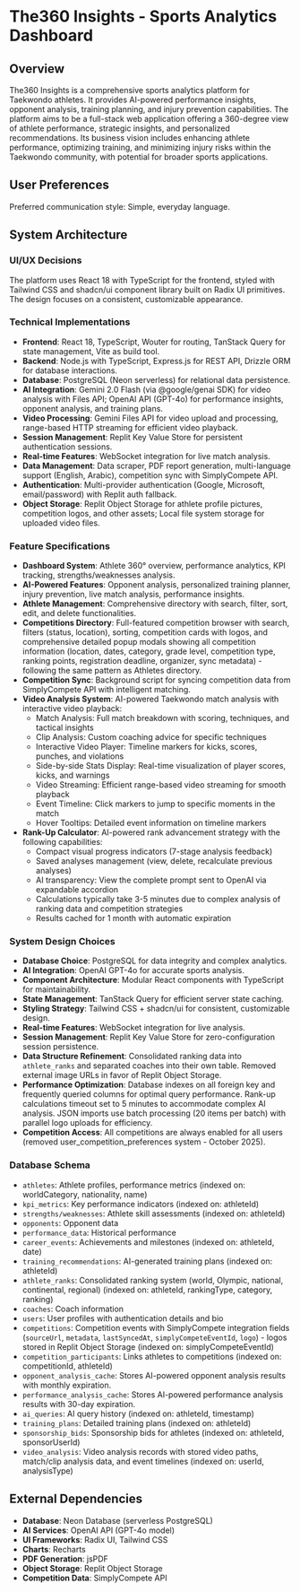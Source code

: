 # The360 Insights - Sports Analytics Dashboard

## Overview
The360 Insights is a comprehensive sports analytics platform for Taekwondo athletes. It provides AI-powered performance insights, opponent analysis, training planning, and injury prevention capabilities. The platform aims to be a full-stack web application offering a 360-degree view of athlete performance, strategic insights, and personalized recommendations. Its business vision includes enhancing athlete performance, optimizing training, and minimizing injury risks within the Taekwondo community, with potential for broader sports applications.

## User Preferences
Preferred communication style: Simple, everyday language.

## System Architecture

### UI/UX Decisions
The platform uses React 18 with TypeScript for the frontend, styled with Tailwind CSS and shadcn/ui component library built on Radix UI primitives. The design focuses on a consistent, customizable appearance.

### Technical Implementations
-   **Frontend**: React 18, TypeScript, Wouter for routing, TanStack Query for state management, Vite as build tool.
-   **Backend**: Node.js with TypeScript, Express.js for REST API, Drizzle ORM for database interactions.
-   **Database**: PostgreSQL (Neon serverless) for relational data persistence.
-   **AI Integration**: Gemini 2.0 Flash (via @google/genai SDK) for video analysis with Files API; OpenAI API (GPT-4o) for performance insights, opponent analysis, and training plans.
-   **Video Processing**: Gemini Files API for video upload and processing, range-based HTTP streaming for efficient video playback.
-   **Session Management**: Replit Key Value Store for persistent authentication sessions.
-   **Real-time Features**: WebSocket integration for live match analysis.
-   **Data Management**: Data scraper, PDF report generation, multi-language support (English, Arabic), competition sync with SimplyCompete API.
-   **Authentication**: Multi-provider authentication (Google, Microsoft, email/password) with Replit auth fallback.
-   **Object Storage**: Replit Object Storage for athlete profile pictures, competition logos, and other assets; Local file system storage for uploaded video files.

### Feature Specifications
-   **Dashboard System**: Athlete 360° overview, performance analytics, KPI tracking, strengths/weaknesses analysis.
-   **AI-Powered Features**: Opponent analysis, personalized training planner, injury prevention, live match analysis, performance insights.
-   **Athlete Management**: Comprehensive directory with search, filter, sort, edit, and delete functionalities.
-   **Competitions Directory**: Full-featured competition browser with search, filters (status, location), sorting, competition cards with logos, and comprehensive detailed popup modals showing all competition information (location, dates, category, grade level, competition type, ranking points, registration deadline, organizer, sync metadata) - following the same pattern as Athletes directory.
-   **Competition Sync**: Background script for syncing competition data from SimplyCompete API with intelligent matching.
-   **Video Analysis System**: AI-powered Taekwondo match analysis with interactive video playback:
    - Match Analysis: Full match breakdown with scoring, techniques, and tactical insights
    - Clip Analysis: Custom coaching advice for specific techniques
    - Interactive Video Player: Timeline markers for kicks, scores, punches, and violations
    - Side-by-side Stats Display: Real-time visualization of player scores, kicks, and warnings
    - Video Streaming: Efficient range-based video streaming for smooth playback
    - Event Timeline: Click markers to jump to specific moments in the match
    - Hover Tooltips: Detailed event information on timeline markers
-   **Rank-Up Calculator**: AI-powered rank advancement strategy with the following capabilities:
    - Compact visual progress indicators (7-stage analysis feedback)
    - Saved analyses management (view, delete, recalculate previous analyses)
    - AI transparency: View the complete prompt sent to OpenAI via expandable accordion
    - Calculations typically take 3-5 minutes due to complex analysis of ranking data and competition strategies
    - Results cached for 1 month with automatic expiration

### System Design Choices
-   **Database Choice**: PostgreSQL for data integrity and complex analytics.
-   **AI Integration**: OpenAI GPT-4o for accurate sports analysis.
-   **Component Architecture**: Modular React components with TypeScript for maintainability.
-   **State Management**: TanStack Query for efficient server state caching.
-   **Styling Strategy**: Tailwind CSS + shadcn/ui for consistent, customizable design.
-   **Real-time Features**: WebSocket integration for live analysis.
-   **Session Management**: Replit Key Value Store for zero-configuration session persistence.
-   **Data Structure Refinement**: Consolidated ranking data into `athlete_ranks` and separated coaches into their own table. Removed external image URLs in favor of Replit Object Storage.
-   **Performance Optimization**: Database indexes on all foreign key and frequently queried columns for optimal query performance. Rank-up calculations timeout set to 5 minutes to accommodate complex AI analysis. JSON imports use batch processing (20 items per batch) with parallel logo uploads for efficiency.
-   **Competition Access**: All competitions are always enabled for all users (removed user_competition_preferences system - October 2025).

### Database Schema
-   `athletes`: Athlete profiles, performance metrics (indexed on: worldCategory, nationality, name)
-   `kpi_metrics`: Key performance indicators (indexed on: athleteId)
-   `strengths/weaknesses`: Athlete skill assessments (indexed on: athleteId)
-   `opponents`: Opponent data
-   `performance_data`: Historical performance
-   `career_events`: Achievements and milestones (indexed on: athleteId, date)
-   `training_recommendations`: AI-generated training plans (indexed on: athleteId)
-   `athlete_ranks`: Consolidated ranking system (world, Olympic, national, continental, regional) (indexed on: athleteId, rankingType, category, ranking)
-   `coaches`: Coach information
-   `users`: User profiles with authentication details and bio
-   `competitions`: Competition events with SimplyCompete integration fields (`sourceUrl`, `metadata`, `lastSyncedAt`, `simplyCompeteEventId`, `logo`) - logos stored in Replit Object Storage (indexed on: simplyCompeteEventId)
-   `competition_participants`: Links athletes to competitions (indexed on: competitionId, athleteId)
-   `opponent_analysis_cache`: Stores AI-powered opponent analysis results with monthly expiration.
-   `performance_analysis_cache`: Stores AI-powered performance analysis results with 30-day expiration.
-   `ai_queries`: AI query history (indexed on: athleteId, timestamp)
-   `training_plans`: Detailed training plans (indexed on: athleteId)
-   `sponsorship_bids`: Sponsorship bids for athletes (indexed on: athleteId, sponsorUserId)
-   `video_analysis`: Video analysis records with stored video paths, match/clip analysis data, and event timelines (indexed on: userId, analysisType)

## External Dependencies

-   **Database**: Neon Database (serverless PostgreSQL)
-   **AI Services**: OpenAI API (GPT-4o model)
-   **UI Frameworks**: Radix UI, Tailwind CSS
-   **Charts**: Recharts
-   **PDF Generation**: jsPDF
-   **Object Storage**: Replit Object Storage
-   **Competition Data**: SimplyCompete API